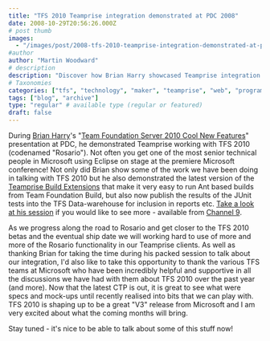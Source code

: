 ```yaml
---
title: "TFS 2010 Teamprise integration demonstrated at PDC 2008"
date: 2008-10-29T20:56:26.000Z
# post thumb
images:
  - "/images/post/2008-tfs-2010-teamprise-integration-demonstrated-at-pdc-2008.jpg"
#author
author: "Martin Woodward"
# description
description: "Discover how Brian Harry showcased Teamprise integration with TFS 2010 at PDC 2008, highlighting exciting new features and capabilities."
# Taxonomies
categories: ["tfs", "technology", "maker", "teamprise", "web", "programming"]
tags: ["blog", "archive"]
type: "regular" # available type (regular or featured)
draft: false
---
```

During [Brian Harry](http://blogs.msdn.com/bharry/)'s "[Team Foundation Server 2010 Cool New Features](http://channel9.msdn.com/pdc2008/TL52/)" presentation at PDC, he demonstrated Teamprise working with TFS 2010 (codenamed "Rosario").  Not often you get one of the most senior technical people in Microsoft using Eclipse on stage at the premiere Microsoft conference!  Not only did Brian show some of the work we have been doing in talking with TFS 2010 but he also demonstrated the latest version of the [Teamprise Build Extensions](http://www.teamprise.com/products/build/) that make it very easy to run Ant based builds from Team Foundation Build, but also now publish the results of the JUnit tests into the TFS Data-warehouse for inclusion in reports etc.  [Take a look at his session](http://channel9.msdn.com/pdc2008/TL52/) if you would like to see more - available from [Channel 9](http://channel9.msdn.com/pdc2008/TL52/).  

As we progress along the road to Rosario and get closer to the TFS 2010 betas and the eventual ship date we will working hard to use of more and more of the Rosario functionality in our Teamprise clients.  As well as thanking Brian for taking the time during his packed session to talk about our integration, I'd also like to take this opportunity to thank the various TFS teams at Microsoft who have been incredibly helpful and supportive in all the discussions we have had with them about TFS 2010 over the past year (and more).  Now that the latest CTP is out, it is great to see what were specs and mock-ups until recently realised into bits that we can play with.  TFS 2010 is shaping up to be a great "V3" release from Microsoft and I am very excited about what the coming months will bring.    

Stay tuned - it's nice to be able to talk about some of this stuff now!